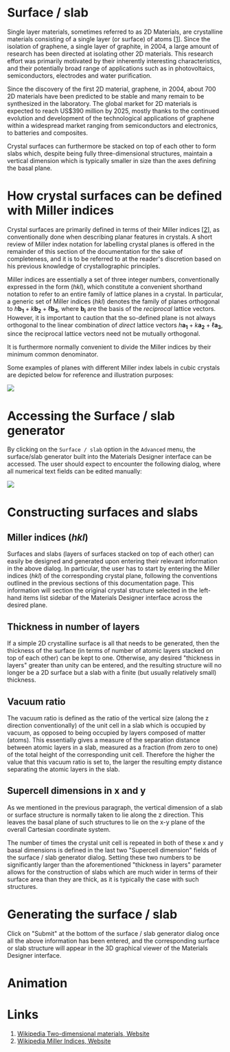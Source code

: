# Surface / slab

Single layer materials, sometimes referred to as 2D Materials, are crystalline materials consisting of a single layer (or surface) of atoms [[1](#links)]. Since the isolation of graphene, a single layer of graphite, in 2004, a large amount of research has been directed at isolating other 2D materials. This research effort was primarily motivated by their inherently interesting characteristics, and their potentially broad range of applications such as in photovoltaics, semiconductors, electrodes and water purification.

Since the discovery of the first 2D material, graphene, in 2004, about 700 2D materials have been predicted to be stable and many remain to be synthesized in the laboratory. The global market for 2D materials is expected to reach US$390 million by 2025, mostly thanks to the continued evolution and development of the technological applications of graphene within a widespread market ranging from semiconductors and electronics, to batteries and composites.

Crystal surfaces can furthermore be stacked on top of each other to form slabs which, despite being fully three-dimensional structures, maintain a vertical dimension which is typically smaller in size than the axes defining the basal plane.  

# How crystal surfaces can be defined with Miller indices
 
Crystal surfaces are primarily defined in terms of their Miller indices [[2](#links)], as conventionally done when describing planar features in crystals. A short review of Miller index notation for labelling crystal planes is offered in the remainder of this section of the documentation for the sake of completeness, and it is to be referred to at the reader's discretion based on his previous knowledge of crystallographic principles. 

Miller indices are essentially a set of three integer numbers, conventionally expressed in the form $(hkl)$, which constitute a convenient shorthand notation to refer to an entire family of lattice planes in a crystal. In particular, a generic set of Miller indices $(hkl)$ denotes the family of planes orthogonal to $h\mathbf {b_{1}} +k\mathbf {b_{2}} +\ell \mathbf {b_{3}}$, where $\mathbf {b_{i}}$ are the basis of the *reciprocal* lattice vectors. However, it is important to caution that the so-defined plane is not always orthogonal to the linear combination of *direct* lattice vectors $h\mathbf {a_{1}} +k\mathbf {a_{2}} +\ell \mathbf {a_{3}}$, since the reciprocal lattice vectors need not be mutually orthogonal.  

It is furthermore normally convenient to divide the Miller indices by their minimum common denominator. 

Some examples of planes with different Miller index labels in cubic crystals are depicted below for reference and illustration purposes:

<img src="/images/Miller_Indices_Felix_Kling.svg"/>

# Accessing the Surface / slab generator

By clicking on the `Surface / slab` option in the `Advanced` menu, the surface/slab generator built into the Materials Designer interface can be accessed. The user should expect to encounter the following dialog, where all numerical text fields can be edited manually:

<img src="/images/surface-slab-generator.png"/>

# Constructing surfaces and slabs 

## Miller indices $(hkl)$

Surfaces and slabs (layers of surfaces stacked on top of each other) can easily be designed and generated upon entering their relevant information in the above dialog. In particular, the user has to start by entering the Miller indices $(hkl)$ of the corresponding crystal plane, following the conventions outlined in the previous sections of this documentation page. This information will section the original crystal structure selected in the left-hand items list sidebar of the Materials Designer interface across the desired plane. 

## Thickness in number of layers

If a simple 2D crystalline surface is all that needs to be generated, then the thickness of the surface (in terms of number of atomic layers stacked on top of each other) can be kept to one. Otherwise, any desired "thickness in layers" greater than unity can be entered, and the resulting structure will no longer be a 2D surface but a slab with a finite (but usually relatively small) thickness.  

## Vacuum ratio

The vacuum ratio is defined as the ratio of the vertical size (along the z direction conventionally) of the unit cell in a slab which is occupied by vacuum, as opposed to being occupied by layers composed of matter (atoms). This essentially gives a measure of the separation distance between atomic layers in a slab, measured as a fraction (from zero to one) of the total height of the corresponding unit cell. Therefore the higher the value that this vacuum ratio is set to, the larger the resulting empty distance separating the atomic layers in the slab.  

## Supercell dimensions in x and y

As we mentioned in the previous paragraph, the vertical dimension of a slab or surface structure is normally taken to lie along the z direction. This leaves the basal plane of such structures to lie on the x-y plane of the overall Cartesian coordinate system. 
 
The number of times the crystal unit cell is repeated in both of these x and y basal dimensions is defined in the last two "Supercell dimension" fields of the surface / slab generator dialog. Setting these two numbers to be significantly larger than the aforementioned "thickness in layers" parameter allows for the construction of slabs which are much wider in terms of their surface area than they are thick, as it is typically the case with such structures.  

# Generating the surface / slab

Click on "Submit" at the bottom of the surface / slab generator dialog once all the above information has been entered, and the corresponding surface or slab structure will appear in the 3D graphical viewer of the Materials Designer interface. 

# Animation

# Links

1. [Wikipedia Two-dimensional materials, Website](https://en.wikipedia.org/wiki/Two-dimensional_materials)
2. [Wikipedia Miller Indices, Website](https://en.wikipedia.org/wiki/Miller_index)
